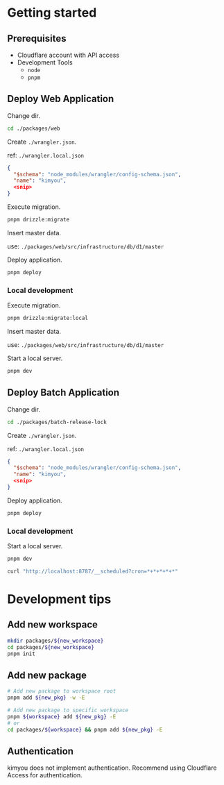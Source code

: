 # Getting started

## Prerequisites

- Cloudflare account with API access
- Development Tools
    - `node`
    - `pnpm`

## Deploy Web Application

Change dir.

```bash
cd ./packages/web
```

Create `./wrangler.json`. 

ref: `./wrangler.local.json`

```json
{
  "$schema": "node_modules/wrangler/config-schema.json",
  "name": "kimyou",
  <snip>
}
```

Execute migration.

```bash
pnpm drizzle:migrate
```

Insert master data. 

use: `./packages/web/src/infrastructure/db/d1/master`

Deploy application.

```bash
pnpm deploy
```

### Local development

Execute migration.

```bash
pnpm drizzle:migrate:local
```

Insert master data. 

use: `./packages/web/src/infrastructure/db/d1/master`

Start a local server.

```bash
pnpm dev
```

## Deploy Batch Application

Change dir.

```bash
cd ./packages/batch-release-lock
```

Create `./wrangler.json`. 

ref: `./wrangler.local.json`

```json
{
  "$schema": "node_modules/wrangler/config-schema.json",
  "name": "kimyou",
  <snip>
}
```

Deploy application.

```bash
pnpm deploy
```

### Local development

Start a local server.

```bash
pnpm dev
```

```bash
curl "http://localhost:8787/__scheduled?cron=*+*+*+*+*"
```

# Development tips

## Add new workspace

```bash
mkdir packages/${new_workspace}
cd packages/${new_workspace}
pnpm init
```

## Add new package

```bash
# Add new package to workspace root
pnpm add ${new_pkg} -w -E

# Add new package to specific workspace
pnpm ${workspace} add ${new_pkg} -E
# or
cd packages/${workspace} && pnpm add ${new_pkg} -E
```

## Authentication

kimyou does not implement authentication.
Recommend using Cloudflare Access for authentication.
